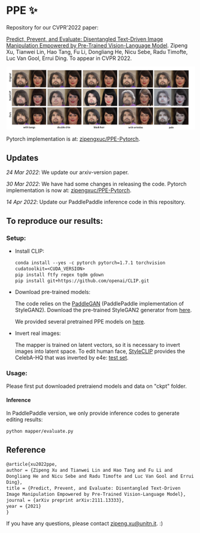 # PPE ✨
Repository for our CVPR'2022 paper:

[Predict, Prevent, and Evaluate: Disentangled Text-Driven Image Manipulation Empowered by Pre-Trained Vision-Language Model](https://arxiv.org/abs/2111.13333).
Zipeng Xu, Tianwei Lin, Hao Tang, Fu Li, Dongliang He, Nicu Sebe, Radu Timofte, Luc Van Gool, Errui Ding.
To appear in CVPR 2022.
</p>

![](img/teaser.png)

Pytorch implementation is at: [zipengxuc/PPE-Pytorch](https://github.com/zipengxuc/PPE-Pytorch).

## Updates
_24 Mar 2022_: We update our arxiv-version paper.

_30 Mar 2022_: We have had some changes in releasing the code. Pytorch implementation is now at: [zipengxuc/PPE-Pytorch](https://github.com/zipengxuc/PPE-Pytorch).

_14 Apr 2022_: Update our PaddlePaddle inference code in this repository.

## To reproduce our results:
### Setup:

- Install CLIP:
    ```shell script
    conda install --yes -c pytorch pytorch=1.7.1 torchvision cudatoolkit=<CUDA_VERSION>
    pip install ftfy regex tqdm gdown
    pip install git+https://github.com/openai/CLIP.git
    ```
- Download pre-trained models:

    The code relies on the [PaddleGAN](https://github.com/PaddlePaddle/PaddleGAN/) (PaddlePaddle implementation of StyleGAN2).
Download the pre-trained StyleGAN2 generator from [here](https://paddlegan.bj.bcebos.com/models/stylegan2-ffhq-config-f.pdparams).
    
    We provided several pretrained PPE models on [here](https://drive.google.com/file/d/1Xy4gmg1sJxXp10-mOBd7rmzmyi90uGFE/view?usp=sharing). 

- Invert real images:

    The mapper is trained on latent vectors, so it is necessary to invert images into latent space.
    To edit human face, [StyleCLIP](https://github.com/orpatashnik/StyleCLIP) provides the CelebA-HQ that was inverted by e4e:
 [test set](https://drive.google.com/file/d/16L7iyo7mDYuOnwGaQ5KaI7s-bloKzvHE/view?usp=sharing).

### Usage:
Please first put downloaded pretraiend models and data on "ckpt" folder.

#### Inference
In PaddlePaddle version, we only provide inference codes to generate editing results:
```shell script
python mapper/evaluate.py
```



## Reference
```
@article{xu2022ppe,
author = {Zipeng Xu and Tianwei Lin and Hao Tang and Fu Li and Dongliang He and Nicu Sebe and Radu Timofte and Luc Van Gool and Errui Ding},
title = {Predict, Prevent, and Evaluate: Disentangled Text-Driven Image Manipulation Empowered by Pre-Trained Vision-Language Model},
journal = {arXiv preprint arXiv:2111.13333},
year = {2021}
}
```

If you have any questions, please contact zipeng.xu@unitn.it. :)
